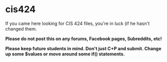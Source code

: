 # cis424
If you came here looking for CIS 424 files, you're in luck (if he hasn't changed them.

**Please do not post this on any forums, Facebook pages, Subreddits, etc!**


**Please keep future students in mind. Don't just C+P and submit. Change up some $values or move around some if() statements.**
